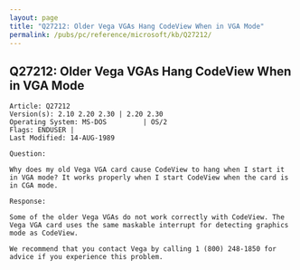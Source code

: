 ```yaml
---
layout: page
title: "Q27212: Older Vega VGAs Hang CodeView When in VGA Mode"
permalink: /pubs/pc/reference/microsoft/kb/Q27212/
---
```


## Q27212: Older Vega VGAs Hang CodeView When in VGA Mode

	Article: Q27212
	Version(s): 2.10 2.20 2.30 | 2.20 2.30
	Operating System: MS-DOS         | OS/2
	Flags: ENDUSER |
	Last Modified: 14-AUG-1989
	
	Question:
	
	Why does my old Vega VGA card cause CodeView to hang when I start it
	in VGA mode? It works properly when I start CodeView when the card is
	in CGA mode.
	
	Response:
	
	Some of the older Vega VGAs do not work correctly with CodeView. The
	Vega VGA card uses the same maskable interrupt for detecting graphics
	mode as CodeView.
	
	We recommend that you contact Vega by calling 1 (800) 248-1850 for
	advice if you experience this problem.
